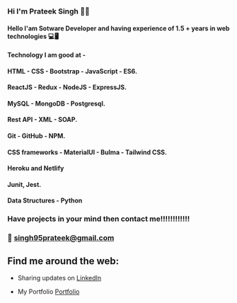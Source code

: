 ### Hi I'm Prateek Singh 👋😃



####  Hello I'am Sotware  Developer and having experience of 1.5 + years in web technologies  💻🖥
####  Technology I am good at -
####  HTML - CSS - Bootstrap - JavaScript - ES6.
####  ReactJS - Redux - NodeJS - ExpressJS.
####  MySQL - MongoDB - Postgresql.
####  Rest API - XML - SOAP.
####  Git - GitHub - NPM.
####  CSS frameworks - MaterialUI - Bulma - Tailwind CSS.
####  Heroku and Netlify
####  Junit, Jest.
####  Data Structures - Python

### Have projects in your mind then contact me!!!!!!!!!!!!
### 📧 singh95prateek@gmail.com


## Find me around the web:

- Sharing updates on <a href="https://www.linkedin.com/in/prateek-singh-6ab984145/">LinkedIn</a>

- My Portfolio <a href="https://prateekdineshsingh.netlify.app/">Portfolio</a>
